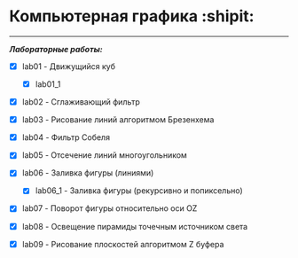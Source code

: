 # Компьютерная графика :shipit:
***
***Лабораторные работы:***

- [X] lab01 - Движущийся куб
  - [X] lab01_1
- [X] lab02 - Сглаживающий фильтр
- [X] lab03 - Рисование линий алгоритмом Брезенхема
- [X] lab04 - Фильтр Собеля
- [X] lab05 - Отсечение линий многоугольником
- [X] lab06 - Заливка фигуры (линиями)
  - [X] lab06_1 - Заливка фигуры (рекурсивно и попиксельно)
- [X] lab07 - Поворот фигуры относительно оси OZ
- [X] lab08 - Освещение пирамиды точечным источником света
- [X] lab09 - Рисование плоскостей алгоритмом Z буфера

